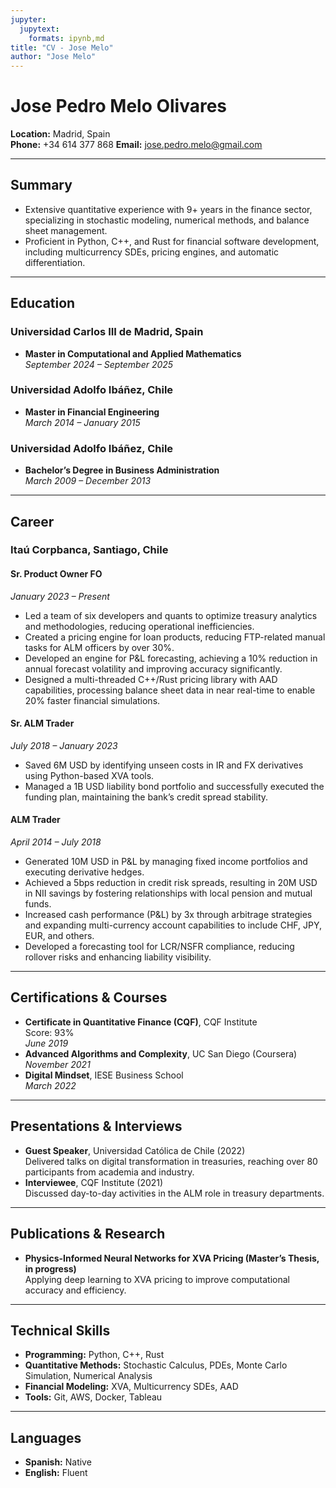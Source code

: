 ```yaml
---
jupyter:
  jupytext:
    formats: ipynb,md
title: "CV - Jose Melo"
author: "Jose Melo"
---
```


# Jose Pedro Melo Olivares

**Location:** Madrid, Spain  
**Phone:** +34 614 377 868
**Email:** [jose.pedro.melo@gmail.com](mailto:jose.pedro.melo@gmail.com)

---

## Summary

- Extensive quantitative experience with 9+ years in the finance sector, specializing in stochastic modeling, numerical methods, and balance sheet management.
- Proficient in Python, C++, and Rust for financial software development, including multicurrency SDEs, pricing engines, and automatic differentiation.

---

## Education

### Universidad Carlos III de Madrid, Spain

- **Master in Computational and Applied Mathematics**  
  *September 2024 – September 2025*

### Universidad Adolfo Ibáñez, Chile

- **Master in Financial Engineering**  
  *March 2014 – January 2015*

### Universidad Adolfo Ibáñez, Chile

- **Bachelor’s Degree in Business Administration**  
  *March 2009 – December 2013*

---

## Career

### Itaú Corpbanca, Santiago, Chile

#### Sr. Product Owner FO  

*January 2023 – Present*

- Led a team of six developers and quants to optimize treasury analytics and methodologies, reducing operational inefficiencies.
- Created a pricing engine for loan products, reducing FTP-related manual tasks for ALM officers by over 30%.
- Developed an engine for P&L forecasting, achieving a 10% reduction in annual forecast volatility and improving accuracy significantly.
- Designed a multi-threaded C++/Rust pricing library with AAD capabilities, processing balance sheet data in near real-time to enable 20% faster financial simulations.

#### Sr. ALM Trader  

*July 2018 – January 2023*

- Saved 6M USD by identifying unseen costs in IR and FX derivatives using Python-based XVA tools.
- Managed a 1B USD liability bond portfolio and successfully executed the funding plan, maintaining the bank’s credit spread stability.

#### ALM Trader  

*April 2014 – July 2018*

- Generated 10M USD in P&L by managing fixed income portfolios and executing derivative hedges.
- Achieved a 5bps reduction in credit risk spreads, resulting in 20M USD in NII savings by fostering relationships with local pension and mutual funds.
- Increased cash performance (P&L) by 3x through arbitrage strategies and expanding multi-currency account capabilities to include CHF, JPY, EUR, and others.
- Developed a forecasting tool for LCR/NSFR compliance, reducing rollover risks and enhancing liability visibility.

---

## Certifications & Courses

- **Certificate in Quantitative Finance (CQF)**, CQF Institute  
  Score: 93%  
  *June 2019*
- **Advanced Algorithms and Complexity**, UC San Diego (Coursera)  
  *November 2021*
- **Digital Mindset**, IESE Business School  
  *March 2022*

---

## Presentations & Interviews

- **Guest Speaker**, Universidad Católica de Chile (2022)  
  Delivered talks on digital transformation in treasuries, reaching over 80 participants from academia and industry.
- **Interviewee**, CQF Institute (2021)  
  Discussed day-to-day activities in the ALM role in treasury departments.

---

## Publications & Research

- **Physics-Informed Neural Networks for XVA Pricing (Master’s Thesis, in progress)**  
  Applying deep learning to XVA pricing to improve computational accuracy and efficiency.

---

## Technical Skills

- **Programming:** Python, C++, Rust  
- **Quantitative Methods:** Stochastic Calculus, PDEs, Monte Carlo Simulation, Numerical Analysis  
- **Financial Modeling:** XVA, Multicurrency SDEs, AAD  
- **Tools:** Git, AWS, Docker, Tableau

---

## Languages

- **Spanish:** Native  
- **English:** Fluent
